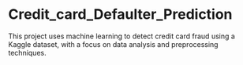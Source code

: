 # Credit_card_Defaulter_Prediction
This project uses machine learning to detect credit card fraud using a Kaggle dataset, with a focus on data analysis and preprocessing techniques.
